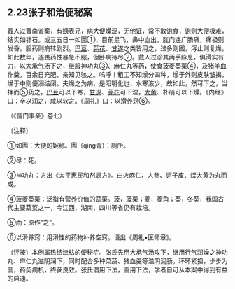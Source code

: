 ## 2.23张子和治便秘案

戴人过曹南省案，有姨表兄，病大便燥涩，无他证，常不敢饱食，饱则大便极难，结实如针石。或三五日一如圊①，目前星飞，鼻中血出，肛门连广肠痛，痛极则发昏。服药则病转剧烈。[巴豆](https://www.gmzyjc.com/read/bc/bc02-0.3.5.0.0.md)、[芫花](https://www.gmzyjc.com/read/bc/bc02-0.3.3.0.0.md)、[甘遂](https://www.gmzyjc.com/read/bc/bc02-0.3.1.0.0.md)之类皆用之，过多则困，泻止则复燥。如此数年，遂畏药性暴急不服，但卧病待尽②。戴人过诊其两手脉息，俱滑实有力，以[大承气汤](https://www.gmzyjc.com/read/fjx/fjx03-0.1.0.0.0.md)下之，继服神功丸③、麻仁丸等药，使食菠菱葵菜④，及猪羊血作羹，百余日充肥，亲知见骇之。呜呼！粗工不知燥分四种，燥于外则皮肤皱揭，燥于中则便溺结闭。夫燥之为病，是阳明化也，水寒液少，故如此，然可下之，当择而⑤药之，[巴豆](https://www.gmzyjc.com/read/bc/bc02-0.3.5.0.0.md)可以下寒，[甘遂](https://www.gmzyjc.com/read/bc/bc02-0.3.1.0.0.md)、[芫花](https://www.gmzyjc.com/read/bc/bc02-0.3.3.0.0.md)可下湿，[大黄](https://www.gmzyjc.com/read/bc/bc02-0.1.1.0.0.md)、朴硝可以下燥。《内经》曰：辛以润之，咸以软之。《周礼》曰：以滑养窍⑥。

（《儒门事亲》卷七）

〔注释〕

①如圊：大便的婉称。圊（qing青）：厕所。

②尽：死。

③神功丸：方出《太平惠民和剂局方》。由火麻仁、[人参](https://www.gmzyjc.com/read/bc/bc17-0.1.1.0.0.md)、[诃子](https://www.gmzyjc.com/read/bc/bc18-0.0.7.0.0.md)皮、煨[大黄](https://www.gmzyjc.com/read/bc/bc02-0.1.1.0.0.md)为丸而成。

④菠菱葵菜：泛指有营养价值的蔬菜。菠，菠菜；菱，菱角；葵，冬葵，我国古代主要蔬菜之一，今江西、湖南、四川等省仍有栽培。

⑤而：原作“之”。

⑥以滑养窍：用滑性的药物补养空窍。语出《周礼•医师章》。

〔评按〕本例属热结津枯的便秘症。张氏先用[大承气汤](https://www.gmzyjc.com/read/fjx/fjx03-0.1.0.0.0.md)攻下，继用行气润燥之神功丸、麻仁丸滋阴润下，同时配合多种菜蔬、猪血羹等滋阴润肠。环环紧扣，步步为营，药契病机，终获良效。张氏倡用下法，善用下法，学者自可从本案中得到有益的启迪。
